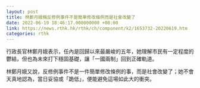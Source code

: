 ```yaml
---
layout: post
title: 林鄭月娥稱反修例事件不是簡單修改條例而是社會改變了
date: 2022-06-19 18:46:17.000000000 +08:00
link: https://news.rthk.hk/rthk/ch/component/k2/1653732-20220619.htm
categories: rthk
---
```


行政長官林鄭月娥表示，任內是回歸以來最嚴峻的五年，她理解市民有一定程度的鬱結，但也為未來打下穩固基礎，讓「一國兩制」回到正確軌道。

林鄭月娥又說，反修例事件不是一件簡單修改條例的事，而是社會改變了；她不會天真地認為，當日妥協或「跪低」，便能避免這場如此大的衝突。
